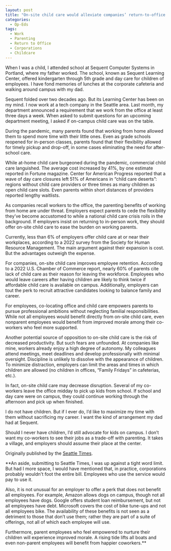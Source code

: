 ```yaml
---
layout: post
title: "On-site child care would alleviate companies’ return-to-office struggles"
categories:
  - Op-Eds
tags:
  - Work
  - Parenting
  - Return to Office
  - Corporations
  - Childcare 
---
```



When I was a child, I attended school at Sequent Computer Systems in Portland, where my father worked. The school, known as Sequent Learning Center, offered kindergarten through 5th grade and day care for children of employees. I have fond memories of lunches at the corporate cafeteria and walking around campus with my dad.

Sequent folded over two decades ago. But its Learning Center has been on my mind. I now work at a tech company in the Seattle area. Last month, my department announced a requirement that we work from the office at least three days a week. When asked to submit questions for an upcoming department meeting, I asked if on-campus child care was on the table.  

During the pandemic, many parents found that working from home allowed them to spend more time with their little ones. Even as grade schools reopened for in-person classes, parents found that their flexibility allowed for timely pickup and drop-off, in some cases eliminating the need for after-school care.  

While at-home child care burgeoned during the pandemic, commercial child care languished. The average cost increased by 41%, by one estimate reported in Fortune magazine. Center for American Progress reported that a wave of day care closures left 51% of Americans in “child care deserts”: regions without child care providers or three times as many children as open child care slots. Even parents within short distances of providers reported lengthy waitlists.

As companies recall workers to the office, the parenting benefits of working from home are under threat. Employers expect parents to cede the flexibility they’ve become accustomed to while a national child care crisis roils in the background. If employers insist on returning to in-person work, they should offer on-site child care to ease the burden on working parents. 

Currently, less than 6% of employers offer child care at or near their workplaces, according to a 2022 survey from the Society for Human Resource Management. The main argument against their expansion is cost. But the advantages outweigh the expense.

For companies, on-site child care improves employee retention. According to a 2022 U.S. Chamber of Commerce report, nearly 60% of parents cite lack of child care as their reason for leaving the workforce. Employees who would leave careers after having children are likely to think twice if affordable child care is available on campus. Additionally, employers can tout the perk to recruit attractive candidates looking to balance family and career.

For employees, co-locating office and child care empowers parents to pursue professional ambitions without neglecting familial responsibilities. While not all employees would benefit directly from on-site child care, even nonparent employees would benefit from improved morale among their co-workers who feel more supported.

Another potential source of opposition to on-site child care is the risk of decreased productivity.  But such fears are unfounded. At companies like mine, workers already enjoy a high degree of autonomy. My colleagues attend meetings, meet deadlines and develop professionally with minimal oversight. Discipline is unlikely to dissolve with the appearance of children. To minimize distraction, employers can limit the areas and times in which children are allowed (no children in offices, “Family Fridays” in cafeterias, etc.).

In fact, on-site child care may decrease disruption. Several of my co-workers leave the office midday to pick up kids from school. If school and day care were on campus, they could continue working through the afternoon and pick up when finished.  

I do not have children. But if I ever do, I’d like to maximize my time with them without sacrificing my career. I want the kind of arrangement my dad had at Sequent.  

Should I never have children, I’d still advocate for kids on campus. I don’t want my co-workers to see their jobs as a trade-off with parenting. It takes a village, and employers should assume their place at the center.

Originally published by the [Seattle Times](https://www.seattletimes.com/opinion/on-site-child-care-would-alleviate-companies-return-to-office-struggles/).

**An aside, submitting to Seattle Times, I was up against a tight word limit.  But had I more space, I would have mentioned that, in practice, corporations probably wouldn't foot the entire bill.  Employees who use the service would pay to use it.  

Also, it is not unusual for an employer to offer a perk that does not benefit all employees. For example, Amazon allows dogs on campus, though not all employees have dogs. Google offers student loan reimbursement, but not all employees have debt. Microsoft covers the cost of bike tune-ups and not all employees bike.  The availability of these benefits is not seen as a detriment to those that don’t use them; rather they are part of a suite of offerings, not all of which each employee will use.  

Furthermore, parent employees who feel empowered to nurture their children will experience improved morale. A rising tide lifts all boats and even non-parent employees will benefit from happier coworkers.**
